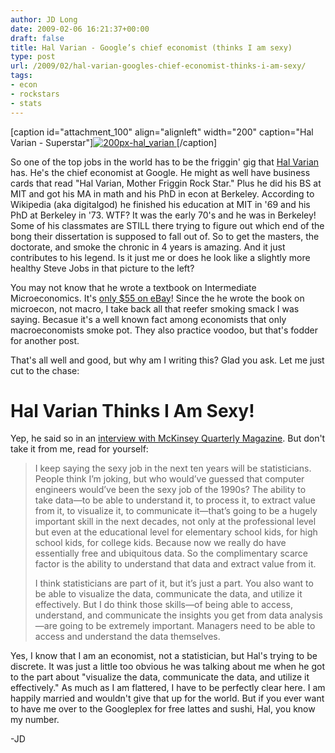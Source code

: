 ```yaml
---
author: JD Long
date: 2009-02-06 16:21:37+00:00
draft: false
title: Hal Varian - Google’s chief economist (thinks I am sexy)
type: post
url: /2009/02/hal-varian-googles-chief-economist-thinks-i-am-sexy/
tags:
- econ
- rockstars
- stats
---
```


[caption id="attachment_100" align="alignleft" width="200" caption="Hal Varian - Superstar"][![200px-hal_varian](https://www.cerebralmastication.com/wp-content/uploads/2009/02/200px-hal_varian.jpg)
](http://en.wikipedia.org/wiki/Hal_Varian)[/caption]

So one of the top jobs in the world has to be the friggin' gig that [Hal Varian ](http://en.wikipedia.org/wiki/Hal_Varian)has. He's the chief economist at Google. He might as well have business cards that read "Hal Varian, Mother Friggin Rock Star." Plus he did his BS at MIT and got his MA in math and his PhD in econ at Berkeley. According to Wikipedia (aka digitalgod) he finished his education at MIT in '69 and his PhD at Berkeley in '73. WTF? It was the early 70's and he was in Berkeley! Some of his classmates are STILL there trying to figure out which end of the bong their dissertation is supposed to fall out of. So to get the masters, the doctorate, and smoke the chronic in 4 years is amazing. And it just contributes to his legend. Is it just me or does he look like a slightly more healthy Steve Jobs in that picture to the left?

You may not know that he wrote a textbook on Intermediate Microeconomics. It's [only $55 on eBay](http://cgi.ebay.com/Intermediate-Microeconomics-by-Hal-R-Varian-2002_W0QQitemZ290287164075QQcmdZViewItemQQptZUS_Nonfiction_Book?hash=item290287164075&_trksid=p3286.c0.m14&_trkparms=72%3A1205|66%3A2|65%3A12|39%3A1|240%3A1318|301%3A1|293%3A1|294%3A50)! Since the he wrote the book on microecon, not macro, I take back all that reefer smoking smack I was saying. Becasue it's a well known fact among economists that only macroeconomists smoke pot. They also practice voodoo, but that's fodder for another post.

That's all well and good, but why am I writing this? Glad you ask. Let me just cut to the chase:


# Hal Varian Thinks I Am Sexy!


Yep, he said so in an [interview with McKinsey Quarterly Magazine](http://www.mckinseyquarterly.com/Strategy/Innovation/Hal_Varian_on_how_the_Web_challenges_managers_2286). But don't take it from me, read for yourself:


<blockquote>I keep saying the sexy job in the next ten years will be statisticians. People think I’m joking, but who would’ve guessed that computer engineers would’ve been the sexy job of the 1990s? The ability to take data—to be able to understand it, to process it, to extract value from it, to visualize it, to communicate it—that’s going to be a hugely important skill in the next decades, not only at the professional level but even at the educational level for elementary school kids, for high school kids, for college kids. Because now we really do have essentially free and ubiquitous data. So the complimentary scarce factor is the ability to understand that data and extract value from it.

I think statisticians are part of it, but it’s just a part. You also want to be able to visualize the data, communicate the data, and utilize it effectively. But I do think those skills—of being able to access, understand, and communicate the insights you get from data analysis—are going to be extremely important. Managers need to be able to access and understand the data themselves.</blockquote>


Yes, I know that I am an economist, not a statistician, but Hal's trying to be discrete. It was just a little too obvious he was talking about me when he got to the part about "visualize the data, communicate the data, and utilize it effectively." As much as I am flattered, I have to be perfectly clear here. I am happily married and wouldn't give that up for the world. But if you ever want to have me over to the Googleplex for free lattes and sushi, Hal, you know my number.

-JD
